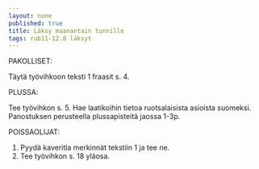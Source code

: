 ```yaml
---
layout: none
published: true
title: Läksy maanantain tunnille
tags: rub11-12.8 läksyt
---
```

PAKOLLISET:

Täytä työvihkoon teksti 1 fraasit s. 4.

PLUSSA:

Tee työvihkon s. 5. Hae laatikoihin tietoa ruotsalaisista asioista suomeksi. Panostuksen perusteella plussapisteitä jaossa 1-3p.

POISSAOLIJAT:

1. Pyydä kaveritla merkinnät tekstiin 1 ja tee ne.
2. Tee työvihkon s. 18 yläosa.
